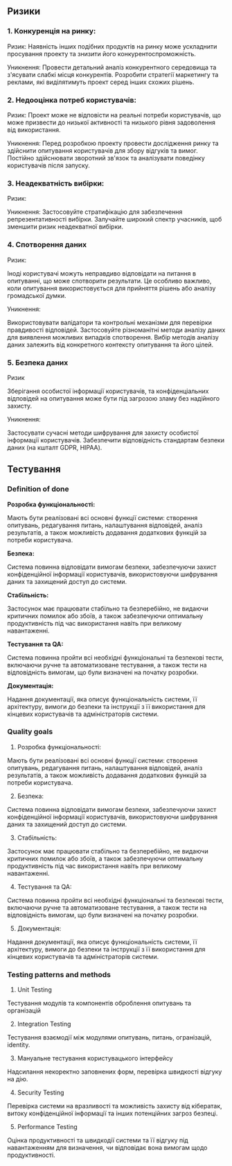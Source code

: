 ## Ризики

### 1. Конкуренція на ринку:

Ризик: Наявність інших подібних продуктів на ринку може ускладнити просування проекту та знизити його конкурентоспроможність.

Уникнення: Провести детальний аналіз конкурентного середовища та з'ясувати слабкі місця конкурентів. Розробити стратегії маркетингу та реклами, які виділятимуть проект серед інших схожих рішень.

### 2. Недооцінка потреб користувачів:

Ризик: Проект може не відповісти на реальні потреби користувачів, що може призвести до низької активності та низького рівня задоволення від використання.

Уникнення: Перед розробкою проекту провести дослідження ринку та здійснити опитування користувачів для збору відгуків та вимог. Постійно здійснювати зворотний зв'язок та аналізувати поведінку користувачів після запуску.

### 3. Неадекватність вибірки:

Ризик: 

Уникнення: Застосовуйте стратифікацію для забезпечення репрезентативності вибірки. Залучайте широкий спектр учасників, щоб зменшити ризик неадекватної вибірки.

### 4. Спотворення даних

Ризик:

Іноді користувачі можуть неправдиво відповідати на питання в опитуванні, що може спотворити результати. Це особливо важливо, коли опитування використовується для прийняття рішень або аналізу громадської думки.

Уникнення:

Використовувати валідатори та контрольні механізми для перевірки правдивості відповідей. Застосовуйте різноманітні методи аналізу даних для виявлення можливих випадків спотворення. Вибір методів аналізу даних залежить від конкретного контексту опитування та його цілей. 

### 5. Безпека даних

Ризик

Зберігання особистої інформації користувачів, та конфіденціальних відповідей на опитування може бути під загрозою зламу без надійного захисту.

Уникнення:

Застосувати сучасні методи шифрування для захисту особистої інформації користувачів. Забезпечити відповідність стандартам безпеки даних (на кшталт GDPR, HIPAA).

## Тестування

### Definition of done

**Розробка функціональності:**

Мають бути реалізовані всі основні функції системи: створення опитувань, редагування питань, налаштування відповідей, аналіз результатів, а також можливість додавання додаткових функцій за потреби користувача.

**Безпека:**

Система повинна відповідати вимогам безпеки, забезпечуючи захист конфіденційної інформації користувачів, використовуючи шифрування даних та захищений доступ до системи.

**Стабільність:**

Застосунок має працювати стабільно та безперебійно, не видаючи критичних помилок або збоїв, а також забезпечуючи оптимальну продуктивність під час використання навіть при великому навантаженні.

**Тестування та QA:**

Система повинна пройти всі необхідні функціональні та безпекові тести, включаючи ручне та автоматизоване тестування, а також тести на відповідність вимогам, що були визначені на початку розробки.

**Документація:**

Надання документації, яка описує функціональність системи, її архітектуру, вимоги до безпеки та інструкції з її використання для кінцевих користувачів та адміністраторів системи.

### Quality goals

1. Розробка функціональності:

Мають бути реалізовані всі основні функції системи: створення опитувань, редагування питань, налаштування відповідей, аналіз результатів, а також можливість додавання додаткових функцій за потреби користувача.

2. Безпека:

Система повинна відповідати вимогам безпеки, забезпечуючи захист конфіденційної інформації користувачів, використовуючи шифрування даних та захищений доступ до системи.

3. Стабільність:

Застосунок має працювати стабільно та безперебійно, не видаючи критичних помилок або збоїв, а також забезпечуючи оптимальну продуктивність під час використання навіть при великому навантаженні.

4. Тестування та QA:

Система повинна пройти всі необхідні функціональні та безпекові тести, включаючи ручне та автоматизоване тестування, а також тести на відповідність вимогам, що були визначені на початку розробки.

5. Документація:

Надання документації, яка описує функціональність системи, її архітектуру, вимоги до безпеки та інструкції з її використання для кінцевих користувачів та адміністраторів системи.


### Testing patterns and methods

1. Unit Testing

Тестування модулів та компонентів оброблення опитувань та організацій

2. Integration Testing

Тестування взаємодії між модулями опитувань, питань, огранізацій, identity.

3. Мануальне тестування користувацького інтерфейсу

Надсилання некоректно заповнених форм, перевірка швидкості відгуку на дію.

4. Security Testing

Перевірка системи на вразливості та можливість захисту від кібератак, витоку конфіденційної інформації та інших потенційних загроз безпеці.

5. Performance Testing

Оцінка продуктивності та швидкодії системи та її відгуку під навантаженням для визначення, чи відповідає вона вимогам щодо продуктивності.
